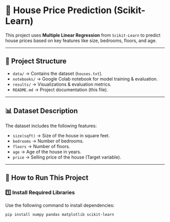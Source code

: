 # 🏡 House Price Prediction (Scikit-Learn)

This project uses **Multiple Linear Regression** from `Scikit-Learn` to predict house prices based on key features like size, bedrooms, floors, and age. 

---

## 📂 Project Structure
- `data/` → Contains the dataset (`houses.txt`).
- `notebooks/` → Google Colab notebook for model training & evaluation.
- `results/` → Visualizations & evaluation metrics.
- `README.md` → Project documentation (this file).

---

## 📊 Dataset Description
The dataset includes the following features:
- `size(sqft)` → Size of the house in square feet.
- `bedrooms` → Number of bedrooms.
- `floors` → Number of floors.
- `age` → Age of the house in years.
- `price` → Selling price of the house (Target variable).

---

## 🚀 How to Run This Project
### 1️⃣ Install Required Libraries
Use the following command to install dependencies:
```bash
pip install numpy pandas matplotlib scikit-learn
